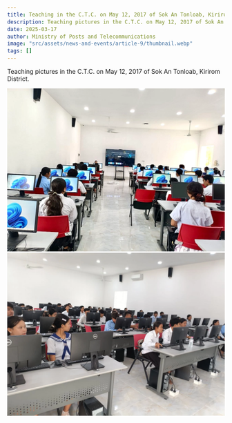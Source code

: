 ```yaml
---
title: Teaching in the C.T.C. on May 12, 2017 of Sok An Tonloab, Kirirom District.
description: Teaching pictures in the C.T.C. on May 12, 2017 of Sok An Tonloab, Kirirom District.
date: 2025-03-17
author: Ministry of Posts and Telecommunications
image: "src/assets/news-and-events/article-9/thumbnail.webp"
tags: []
---
```


Teaching pictures in the C.T.C. on May 12, 2017 of Sok An Tonloab, Kirirom District.

![photo 3](src/assets/news-and-events/article-9/photo-1.webp)
![photo 4](src/assets/news-and-events/article-9/photo-2.webp)
